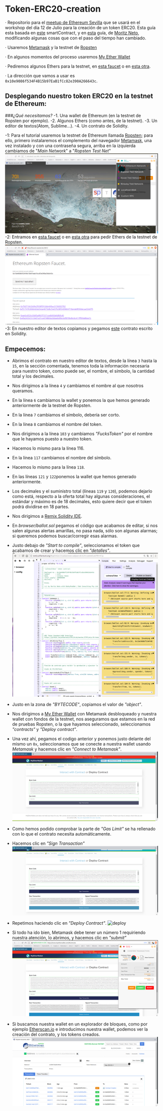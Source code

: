 # Token-ERC20-creation
· Repositorio para el [meetup de Ethereum Sevilla](http://meetu.ps/e/Fx10g/wtQqS/a) que se usará en el workshop del día 12 de Julio para la creación de un token ERC20.
Esta guía esta basada en [este](https://github.com/bitfwdcommunity/Issue-your-own-ERC20-token/blob/master/contracts/erc20_tutorial.sol) smartContract, y en [esta](https://medium.com/bitfwd/how-to-issue-your-own-token-on-ethereum-in-less-than-20-minutes-ac1f8f022793) guía, de [Moritz Neto](https://medium.com/@netomoritz), modificando algunas cosas que con el paso del tiempo han cambiado.

· Usaremos [Metamask](https://metamask.io/) y la testnet de [Ropsten](https://ropsten.etherscan.io/) 

· En algunos momentos del proceso usaremos [My Ether Wallet](https://www.myetherwallet.com/)

· Pediremos algunos Ethers para la testnet, en [esta faucet](http://faucet.ropsten.be:3001/) o en [esta otra](https://faucet.metamask.io/).

· La dirección que vamos a usar es `0x10e9086f534F4B15b97EaB1fCc82e390A266643c`.

## Desplegando nuestro token ERC20 en la testnet de Ethereum:

###_¿Qué necesitamos?_
-1. Una wallet de Ethereum (en la testnet de Ropsten por ejemplo).
-2. Algunos Ethers (como antes, de la testnet).
-3. Un editor de textos(Atom, Sublime...).
-4. Un contrato de Solidity.

-1:
    Para el tutorial usaremos la testnet de Ethereum llamada [Ropsten](https://ropsten.etherscan.io/); para ello, primero instalaremos el complemento del navegador [Metamask](https://metamask.io/), una vez instalado y con una contraseña segura, arriba en la izquierda cambiamos de "_Main Network_" a "_Ropsten Test Net_"
        ![Ropsten](images/Ropsten.png)
-2: 
    Entramos en [esta faucet](http://faucet.ropsten.be:3001/) o en [esta otra](https://faucet.metamask.io/) para pedir Ethers de la testnet de Ropsten.
        ![Ethers testnet](images/ropstenEther.png)
-3: 
    En nuestro editor de textos copiamos y pegamos [este](https://github.com/bitfwdcommunity/Issue-your-own-ERC20-token/blob/master/contracts/erc20_tutorial.sol) contrato escrito  en Solidity.


## Empecemos:
- Abrimos el contrato en nuestro editor de textos, desde la línea `3` hasta la `15`, en la sección comentada, tenemos toda la información necesaria para nuestro token, como puede ser, el nombre, el símbolo, la cantidad total y los decimales.
- Nos dirigimos a la línea `4` y cambiamos el nombre al que nosotros queramos.
- En la línea `6` cambiamos la wallet y ponemos la que hemos generado anteriormente de la testnet de Ropsten.
- En la línea `7` cambiamos el símbolo, debería ser corto.
- En la línea `8` cambiamos el nombre del token.
- Nos dirigimos a la línea `103` y cambiamos _"FucksToken"_ por el nombre que le hayamos puesto a nuestro token.
- Hacemos lo mismo para la línea 116.
- En la línea `117` cambiamos el nombre del símbolo.
- Hacemos lo mismo para la línea `118`.
- En las líneas `121` y `122`ponemos la wallet que hemos generado anteriormente.
- Los decimales y el suministro total (líneas `119` y `120`), podemos dejarlo como está, respecto a la oferta total hay algunas consideraciones, el estándar y máximo es de 18 decimales, esto quiere decir que el token podrá dividirse en 18 partes.

- Nos dirigimos a [Remix Solidity IDE](http://remix.ethereum.org/).
- En _browser/ballot.sol_ pegamos el código que acabamos de editar, si nos salen algunas alertas amarillas, no pasa nada, sólo son algunas alarmas; si queremos podemos buscar/corregir esas alarmas.
- Justo debajo de _"Start to compile"_, seleccionamos el token que acabamos de crear y hacemos clic en _"detalles"_.
    ![compile](images/compile.png)
- Justo en la zona de _"BYTECODE"_, copiamos el valor de _"object"_.
- Nos dirigimos a [My Ether Wallet](https://www.myetherwallet.com/) con Metamask desbloqueado y nuestra wallet con fondos de la testnet, nos aseguramos que estamos en la red de pruebas Ropsten, o la que hayamos seleccionado, seleccionamos _"contracts"_  y _"Deploy contract"_.
- Una vez ahí, pegamos el codigo anterior y ponemos justo delante del mismo un `0x`, seleccionamos que se conecte a nuestra wallet usando _Metamask_ y hacemos clic en _"Connect to Metamask"_.
    ![metamask](images/metamask.png)
- Como hemos podido comprobar la parte de _"Gas Limit"_ se ha rellenado con lo que el contrato necesita automáticamente.
- Hacemos clic en _"Sign Transaction"_
    ![transaction](images/signTransaction.png)
- Repetimos haciendo clic en _"Deploy Contract"_.
    ![deploy](images/deployTransaction.png)
- Si todo ha ido bien, Metamask debe tener un número 1 requiriendo nuestra atención, lo abrimos, y hacemos clic en _"submit"_
    ![accept](images/accept.png)
- Si buscamos nuestra wallet en un explorador de bloques, como por ejemplo [Etherscan.io](https://ropsten.etherscan.io/) e introducimos nuestra wallet, podemos ver la creación del contrato, y los tokens creados.
    ![token](images/token.png)


